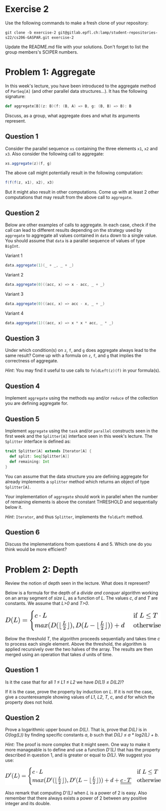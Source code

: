 # Exercise 2

Use the following commands to make a fresh clone of your repository:

```
git clone -b exercise-2 git@gitlab.epfl.ch:lamp/student-repositories-s22/cs206-GASPAR.git exercise-2
```

Update the README.md file with your solutions. Don't forget to list the group members's SCIPER numbers.

# Problem 1: Aggregate

In this week's lecture, you have been introduced to the aggregate method of `ParSeq[A]` (and other parallel data structures...). It has the following signature:

```scala
def aggregate[B](z: B)(f: (B, A) => B, g: (B, B) => B): B
```

Discuss, as a group, what aggregate does and what its arguments represent.

## Question 1

Consider the parallel sequence `xs` containing the three elements `x1`, `x2` and `x3`. Also consider the following call to aggregate:

```scala
xs.aggregate(z)(f, g)
```

The above call might potentially result in the following computation:

```scala
f(f(f(z, x1), x2), x3)
```

But it might also result in other computations. Come up with at least 2 other computations that may result from the above call to `aggregate`.

## Question 2

Below are other examples of calls to aggregate. In each case, check if the call can lead to different results depending on the strategy used by `aggregate` to aggregate all values contained in `data` down to a single value. You should assume that `data` is a parallel sequence of values of type `BigInt`.

Variant 1

```scala
data.aggregate(1)(_ + _, _ + _)
```

Variant 2

```scala
data.aggregate(0)((acc, x) => x - acc, _ + _)
```

Variant 3

```scala
data.aggregate(0)((acc, x) => acc - x, _ + _)
```

Variant 4

```scala
data.aggregate(1)((acc, x) => x * x * acc, _ * _)
```

## Question 3

Under which condition(s) on `z`, `f`, and `g` does aggregate always lead to the same result?
Come up with a formula on `z`, `f`, and `g` that implies the correctness of aggregate.

*Hint*: You may find it useful to use calls to `foldLeft(z)(f)` in your formula(s).

## Question 4

Implement `aggregate` using the methods `map` and/or `reduce` of the collection you are defining aggregate for.

## Question 5

Implement `aggregate` using the `task` and/or `parallel` constructs seen in the first week and the `Splitter[A]` interface seen in this week's lecture. The `Splitter` interface is defined as:

```scala
trait Splitter[A] extends Iterator[A] {
  def split: Seq[Splitter[A]]
  def remaining: Int
}
```

You can assume that the data structure you are defining aggregate for already implements a `splitter` method which returns an object of type `Splitter[A]`.

Your implementation of `aggregate` should work in parallel when the number of remaining elements is above the constant THRESHOLD and sequentially below it.

*Hint*: `Iterator`, and thus `Splitter`, implements the `foldLeft` method.

## Question 6

Discuss the implementations from questions 4 and 5. Which one do you think would be more efficient?

# Problem 2: Depth

Review the notion of depth seen in the lecture. What does it represent?

Below is a formula for the depth of a *divide and conquer* algorithm working on an array segment of *size L*, as a function of *L*. The values *c*, *d* and *T* are constants. We assume that *L>0* and *T>0*.

![](images/2-1.png)

Below the threshold *T*, the algorithm proceeds sequentially and takes time *c* to process each single element. Above the threshold, the algorithm is applied recursively over the two halves of the array. The results are then merged using an operation that takes *d* units of time.

## Question 1

Is it the case that for all *1 ≤ L1 ≤ L2* we have *D(L1) ≤ D(L2)*?

If it is the case, prove the property by induction on *L*. If it is not the case, give a counterexample showing values of *L1*, *L2*, *T*, *c*, and *d* for which the property does not hold.

## Question 2

Prove a logarithmic upper bound on *D(L)*. That is, prove that *D(L)* is in *O(log(L))* by finding specific constants *a*, *b* such that *D(L) ≤ a &ast; log2(L) + b*.

*Hint:* The proof is more complex that it might seem. One way to make it more manageable is to define and use a function *D'(L)* that has the property described in question 1, and is greater or equal to *D(L)*. We suggest you use:

![](images/2-2.png)

Also remark that computing *D'(L)* when *L* is a power of 2 is easy. Also remember that there always exists a power of 2 between any positive integer and its double.
